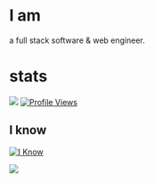 <h1>I am</h1>

a full stack software & web engineer.

<h1>stats</h1>

<img src="https://github-readme-stats.vercel.app/api/top-langs/?username=Kobley&show_icons=true&theme=dark&layout=compact" />
<a href="https://github.com/Kobley">
  <img src="https://komarev.com/ghpvc/?username=Kobley" alt="Profile Views">
</a>

<h2>I know</h2>

[![I Know](https://skillicons.dev/icons?i=html,css,js,java,py,golang,lua,c,cs,cpp,arduino,mysql,p5js,sqlite,latex)](https://skillicons.dev)

<p><img align="center" src="https://raw.githubusercontent.com/catppuccin/catppuccin/main/assets/footers/gray0_ctp_on_line.svg"/></p>
